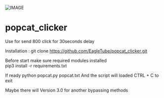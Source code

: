 ![IMAGE](https://user-images.githubusercontent.com/87413459/129489125-2fd2698d-8bd9-46d6-92ea-9ec21ab5c3e2.png)
# popcat_clicker
Use for send 800 click for 30seconds delay


Installation : git clone https://github.com/EagleTube/popcat_clicker.git


Before start make sure required modules installed<br>
pip3 install -r requirements.txt

If ready
python popcat.py popcat.txt
And the script will loaded
CTRL + C to exit

Maybe there will Version 3.0 for another bypassing methods
